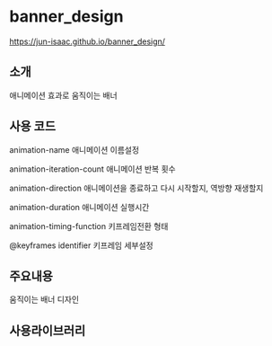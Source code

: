 # banner_design
https://jun-isaac.github.io/banner_design/

## 소개
애니메이션 효과로 움직이는 배너

## 사용 코드
animation-name 애니메이션 이름설정

animation-iteration-count 애니메이션 반복 횟수

animation-direction 애니메이션을 종료하고 다시 시작할지, 역방향 재생할지

animation-duration 애니메이션 실행시간

animation-timing-function 키프레임전환 형태

@keyframes identifier 키프레임 세부설정

## 주요내용
움직이는 배너 디자인

## 사용라이브러리
